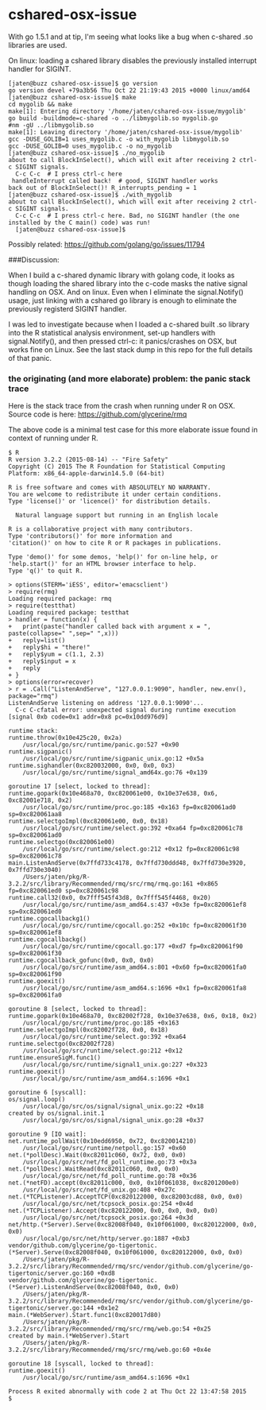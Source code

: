 # cshared-osx-issue

With go 1.5.1 and at tip, I'm seeing what looks like a bug when c-shared .so libraries are used.

On linux: loading a cshared library disables the previously installed interrupt handler for SIGINT.

~~~
[jaten@buzz cshared-osx-issue]$ go version
go version devel +79a3b56 Thu Oct 22 21:19:43 2015 +0000 linux/amd64
[jaten@buzz cshared-osx-issue]$ make
cd mygolib && make
make[1]: Entering directory '/home/jaten/cshared-osx-issue/mygolib'
go build -buildmode=c-shared -o ../libmygolib.so mygolib.go
#nm -gU ../libmygolib.so
make[1]: Leaving directory '/home/jaten/cshared-osx-issue/mygolib'
gcc -DUSE_GOLIB=1 uses_mygolib.c -o with_mygolib libmygolib.so
gcc -DUSE_GOLIB=0 uses_mygolib.c -o no_mygolib
[jaten@buzz cshared-osx-issue]$ ./no_mygolib 
about to call BlockInSelect(), which will exit after receiving 2 ctrl-c SIGINT signals.
  C-c C-c  # I press ctrl-c here
 handleInterrupt called back!  # good, SIGINT handler works
back out of BlockInSelect()! R_interrupts_pending = 1
[jaten@buzz cshared-osx-issue]$ ./with_mygolib 
about to call BlockInSelect(), which will exit after receiving 2 ctrl-c SIGINT signals.
  C-c C-c  # I press ctrl-c here. Bad, no SIGINT handler (the one installed by the C main() code) was run!
  [jaten@buzz cshared-osx-issue]$
~~~

Possibly related: https://github.com/golang/go/issues/11794

###Discussion:

When I build a c-shared dynamic library with golang code, it looks
as though loading the shared library into the c-code masks the native signal
handling on OSX.  And on linux. Even when I eliminate the signal.Notify() usage, just linking with a cshared go library is enough to eliminate the previously registerd SIGINT handler.

I was led to investigate because when I loaded
a c-shared built .so library into the R statistical analysis 
environment, set-up handlers with signal.Notify(), and then pressed ctrl-c:
 it panics/crashes on OSX, but
works fine on Linux. See the last stack dump in this repo for the full details of that panic.


### the originating (and more elaborate) problem: the panic stack trace

Here is the stack trace from the crash when running under R on OSX. Source code is here: https://github.com/glycerine/rmq

The above code is a minimal test case for this more elaborate issue found in context of running under R.

~~~
$ R
R version 3.2.2 (2015-08-14) -- "Fire Safety"
Copyright (C) 2015 The R Foundation for Statistical Computing
Platform: x86_64-apple-darwin14.5.0 (64-bit)

R is free software and comes with ABSOLUTELY NO WARRANTY.
You are welcome to redistribute it under certain conditions.
Type 'license()' or 'licence()' for distribution details.

  Natural language support but running in an English locale

R is a collaborative project with many contributors.
Type 'contributors()' for more information and
'citation()' on how to cite R or R packages in publications.

Type 'demo()' for some demos, 'help()' for on-line help, or
'help.start()' for an HTML browser interface to help.
Type 'q()' to quit R.

> options(STERM='iESS', editor='emacsclient')
> require(rmq)
Loading required package: rmq
> require(testthat)
Loading required package: testthat
> handler = function(x) {
+   print(paste("handler called back with argument x = ", paste(collapse=" ",sep=" ",x)))
+   reply=list()
+   reply$hi = "there!"
+   reply$yum = c(1.1, 2.3)
+   reply$input = x
+   reply
+ }
> options(error=recover)
> r = .Call("ListenAndServe", "127.0.0.1:9090", handler, new.env(), package="rmq")
ListenAndServe listening on address '127.0.0.1:9090'...
  C-c C-cfatal error: unexpected signal during runtime execution
[signal 0xb code=0x1 addr=0x8 pc=0x10dd976d9]

runtime stack:
runtime.throw(0x10e425c20, 0x2a)
	/usr/local/go/src/runtime/panic.go:527 +0x90
runtime.sigpanic()
	/usr/local/go/src/runtime/sigpanic_unix.go:12 +0x5a
runtime.sighandler(0xc820032000, 0x0, 0x0, 0x3)
	/usr/local/go/src/runtime/signal_amd64x.go:76 +0x139

goroutine 17 [select, locked to thread]:
runtime.gopark(0x10e468a70, 0xc820061e00, 0x10e37e638, 0x6, 0xc82001e718, 0x2)
	/usr/local/go/src/runtime/proc.go:185 +0x163 fp=0xc820061ad0 sp=0xc820061aa8
runtime.selectgoImpl(0xc820061e00, 0x0, 0x18)
	/usr/local/go/src/runtime/select.go:392 +0xa64 fp=0xc820061c78 sp=0xc820061ad0
runtime.selectgo(0xc820061e00)
	/usr/local/go/src/runtime/select.go:212 +0x12 fp=0xc820061c98 sp=0xc820061c78
main.ListenAndServe(0x7ffd733c4178, 0x7ffd730ddd48, 0x7ffd730e3920, 0x7ffd730e3040)
	/Users/jaten/pkg/R-3.2.2/src/library/Recommended/rmq/src/rmq/rmq.go:161 +0x865 fp=0xc820061ed0 sp=0xc820061c98
runtime.call32(0x0, 0x7fff545f43d8, 0x7fff545f4468, 0x20)
	/usr/local/go/src/runtime/asm_amd64.s:437 +0x3e fp=0xc820061ef8 sp=0xc820061ed0
runtime.cgocallbackg1()
	/usr/local/go/src/runtime/cgocall.go:252 +0x10c fp=0xc820061f30 sp=0xc820061ef8
runtime.cgocallbackg()
	/usr/local/go/src/runtime/cgocall.go:177 +0xd7 fp=0xc820061f90 sp=0xc820061f30
runtime.cgocallback_gofunc(0x0, 0x0, 0x0)
	/usr/local/go/src/runtime/asm_amd64.s:801 +0x60 fp=0xc820061fa0 sp=0xc820061f90
runtime.goexit()
	/usr/local/go/src/runtime/asm_amd64.s:1696 +0x1 fp=0xc820061fa8 sp=0xc820061fa0

goroutine 8 [select, locked to thread]:
runtime.gopark(0x10e468a70, 0xc82002f728, 0x10e37e638, 0x6, 0x18, 0x2)
	/usr/local/go/src/runtime/proc.go:185 +0x163
runtime.selectgoImpl(0xc82002f728, 0x0, 0x18)
	/usr/local/go/src/runtime/select.go:392 +0xa64
runtime.selectgo(0xc82002f728)
	/usr/local/go/src/runtime/select.go:212 +0x12
runtime.ensureSigM.func1()
	/usr/local/go/src/runtime/signal1_unix.go:227 +0x323
runtime.goexit()
	/usr/local/go/src/runtime/asm_amd64.s:1696 +0x1

goroutine 6 [syscall]:
os/signal.loop()
	/usr/local/go/src/os/signal/signal_unix.go:22 +0x18
created by os/signal.init.1
	/usr/local/go/src/os/signal/signal_unix.go:28 +0x37

goroutine 9 [IO wait]:
net.runtime_pollWait(0x10edd6950, 0x72, 0xc820014210)
	/usr/local/go/src/runtime/netpoll.go:157 +0x60
net.(*pollDesc).Wait(0xc82011c060, 0x72, 0x0, 0x0)
	/usr/local/go/src/net/fd_poll_runtime.go:73 +0x3a
net.(*pollDesc).WaitRead(0xc82011c060, 0x0, 0x0)
	/usr/local/go/src/net/fd_poll_runtime.go:78 +0x36
net.(*netFD).accept(0xc82011c000, 0x0, 0x10f061038, 0xc8201200e0)
	/usr/local/go/src/net/fd_unix.go:408 +0x27c
net.(*TCPListener).AcceptTCP(0xc820122000, 0xc82003cd88, 0x0, 0x0)
	/usr/local/go/src/net/tcpsock_posix.go:254 +0x4d
net.(*TCPListener).Accept(0xc820122000, 0x0, 0x0, 0x0, 0x0)
	/usr/local/go/src/net/tcpsock_posix.go:264 +0x3d
net/http.(*Server).Serve(0xc82008f040, 0x10f061000, 0xc820122000, 0x0, 0x0)
	/usr/local/go/src/net/http/server.go:1887 +0xb3
vendor/github.com/glycerine/go-tigertonic.(*Server).Serve(0xc82008f040, 0x10f061000, 0xc820122000, 0x0, 0x0)
	/Users/jaten/pkg/R-3.2.2/src/library/Recommended/rmq/src/vendor/github.com/glycerine/go-tigertonic/server.go:160 +0xd8
vendor/github.com/glycerine/go-tigertonic.(*Server).ListenAndServe(0xc82008f040, 0x0, 0x0)
	/Users/jaten/pkg/R-3.2.2/src/library/Recommended/rmq/src/vendor/github.com/glycerine/go-tigertonic/server.go:144 +0x1e2
main.(*WebServer).Start.func1(0xc820017d80)
	/Users/jaten/pkg/R-3.2.2/src/library/Recommended/rmq/src/rmq/web.go:54 +0x25
created by main.(*WebServer).Start
	/Users/jaten/pkg/R-3.2.2/src/library/Recommended/rmq/src/rmq/web.go:60 +0x4e

goroutine 18 [syscall, locked to thread]:
runtime.goexit()
	/usr/local/go/src/runtime/asm_amd64.s:1696 +0x1

Process R exited abnormally with code 2 at Thu Oct 22 13:47:58 2015
$
~~~
